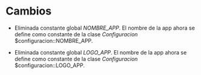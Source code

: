 # Cambios

- Eliminada constante global *NOMBRE_APP*. El nombre de la app ahora se define
como constante de la clase _Configuracion_ $configuracion::NOMBRE_APP.

-  Eliminada constante global *LOGO_APP*. El nombre de la app ahora se define
   como constante de la clase _Configuracion_ $configuracion::LOGO_APP.